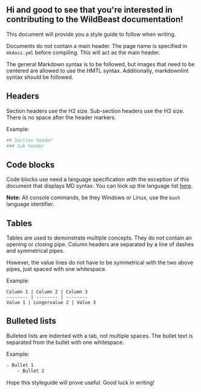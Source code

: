 ## Hi and good to see that you're interested in contributing to the WildBeast documentation!

This document will provide you a style guide to follow when writing.

Documents do not contain a main header. The page name is specified in `mkdocs.yml` before compiling. This will act as the main header.

The general Markdown syntax is to be followed, but images that need to be centered are allowed to use the HMTL syntax. Additionally, markdownlint syntax should be followed.

## Headers

Section headers use the H2 size.
Sub-section headers use the H3 size.
There is no space after the header markers.

Example:

```bash
## Section header
### Sub header
```

## Code blocks

Code blocks use need a language specification with the exception of this document that displays MD syntax. You can look up the language list [here](https://github.com/adam-p/markdown-here/wiki/Markdown-Cheatsheet#code-and-syntax-highlighting).

**Note:** All console commands, be they Windows or Linux, use the `bash` language identifier.

## Tables

Tables are used to demonstrate multiple concepts. They do not contain an opening or closing pipe. Column headers are separated by a line of dashes and symmetrical pipes.

However, the value lines do not have to be symmetrical with the two above pipes, just spaced with one whitespace.

Example:

```
Column 1 | Column 2 | Column 3
-------- | -------- | --------
Value 1 | Longervalue 2 | Value 3
```

## Bulleted lists

Bulleted lists are indented with a tab, not multiple spaces. The bullet text is separated from the bullet with one whitespace.

Example:

```bash
- Bullet 1
    - Bullet 2
```

Hope this styleguide will prove useful. Good luck in writing!

